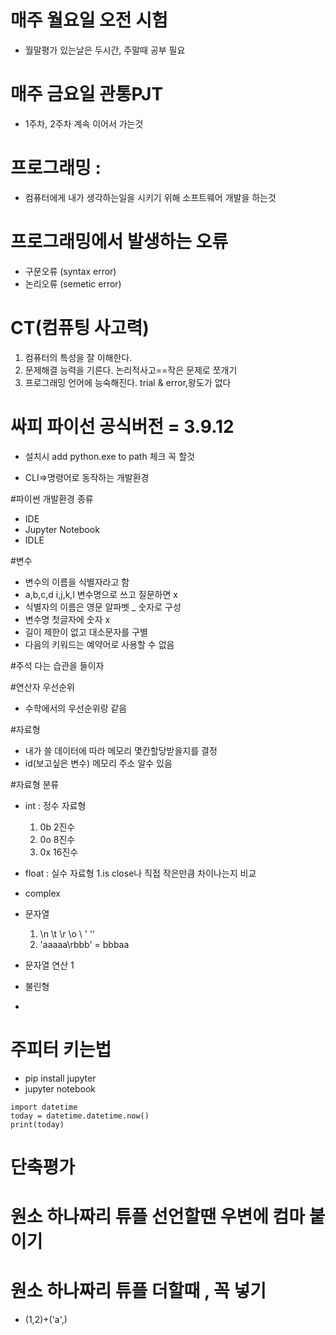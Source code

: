 # 매주 월요일 오전 시험
- 월말평가 있는날은 두시간, 주말때 공부 필요

# 매주 금요일 관통PJT
- 1주차, 2주차 계속 이어서 가는것


# 프로그래밍 : 
- 컴퓨터에게 내가 생각하는일을 시키기 위해 소프트웨어 개발을 하는것

# 프로그래밍에서 발생하는 오류
- 구문오류 (syntax error)	
- 논리오류 (semetic error)

# CT(컴퓨팅 사고력)
1. 컴퓨터의 특성을 잘 이해한다. 
2. 문제해결 능력을 기른다. 논리적사고==작은 문제로 쪼개기
3. 프로그래밍 언어에 능숙해진다. trial & error,왕도가 없다

# 싸피 파이선 공식버전 = 3.9.12
- 설치시 add python.exe to path 체크 꼭 할것

- CLI=>명령어로 동작하는 개발환경

#파이썬 개발환경 종류
- IDE
- Jupyter Notebook
- IDLE

#변수
- 변수의 이름을 식별자라고 함
- a,b,c,d i,j,k,l 변수명으로 쓰고 질문하면 x
- 식별자의 이름은 영문 알파벳 _ 숫자로 구성
- 변수명 첫글자에 숫자 x
- 길이 제한이 없고 대소문자를 구별
- 다음의 키워드는 예약어로 사용할 수 없음

#주석 다는 습관을 들이자

#연산자 우선순위
- 수학에서의 우선순위랑 같음

#자료형
- 내가 쓸 데이터에 따라 메모리 몇칸할당받을지를 결정
- id(보고싶은 변수) 메모리 주소 알수 있음

#자료형 분류
- int : 정수 자료형 
	1. 0b 2진수
	2. 0o 8진수
	3. 0x 16진수
- float : 실수 자료형 
 	1.is close나 직접 작은만큼 차이나는지 비교
- complex

- 문자열
  1. \n \t \r \o \\ \' \'' 
  2. 'aaaaa\rbbb' = bbbaa

- 문자열 연산
  1
	
- 불린형
- 

# 주피터 키는법
- pip install jupyter
- jupyter notebook

```
import datetime
today = datetime.datetime.now()
print(today)
```

# 단축평가

# 원소 하나짜리 튜플 선언할땐 우변에 컴마 붙이기

# 원소 하나짜리 튜플 더할때 , 꼭 넣기
- (1,2)+('a',)
